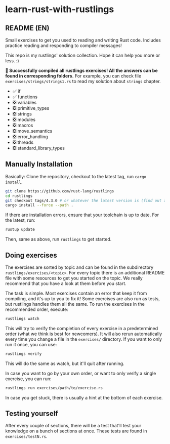 # learn-rust-with-rustlings

## README (EN)

Small exercises to get you used to reading and writing Rust code. Includes practice reading and responding to compiler messages! 

This repo is my rustlings' solution collection. Hope it can help you more or less. :)

**🎉 Successfully compiled all rustlings exercises! All the answers can be found in corresponding folders.** For example, you can check file `exercises/strings/strings1.rs` to read my solution about `strings` chapter.

* ✅ if
* ✅ functions
* ❎  variables
* ❎  primitive_types
* ❎  strings
* ❎  modules
* ❎  macros
* ❎  move_semantics
* ❎  error_handling
* ❎  threads
* ❎  standard_library_types

## Manually Installation

Basically: Clone the repository, checkout to the latest tag, run `cargo install`.

```bash
git clone https://github.com/rust-lang/rustlings
cd rustlings
git checkout tags/4.3.0 # or whatever the latest version is (find out at https://github.com/rust-lang/rustlings/releases/latest)
cargo install --force --path .
```

If there are installation errors, ensure that your toolchain is up to date. For the latest, run:
```bash
rustup update
```

Then, same as above, run `rustlings` to get started.

## Doing exercises

The exercises are sorted by topic and can be found in the subdirectory `rustlings/exercises/<topic>`. For every topic there is an additional README file with some resources to get you started on the topic. We really recommend that you have a look at them before you start.

The task is simple. Most exercises contain an error that keep it from compiling, and it's up to you to fix it! Some exercises are also run as tests, but rustlings handles them all the same. To run the exercises in the recommended order, execute:

```bash
rustlings watch
```

This will try to verify the completion of every exercise in a predetermined order (what we think is best for newcomers). It will also rerun automatically every time you change a file in the `exercises/` directory. If you want to only run it once, you can use:

```bash
rustlings verify
```

This will do the same as watch, but it'll quit after running.

In case you want to go by your own order, or want to only verify a single exercise, you can run:

```bash
rustlings run exercises/path/to/exercise.rs
```

In case you get stuck, there is usually a hint at the bottom of each exercise.

## Testing yourself

After every couple of sections, there will be a test that'll test your knowledge on a bunch of sections at once. These tests are found in `exercises/testN.rs`.
